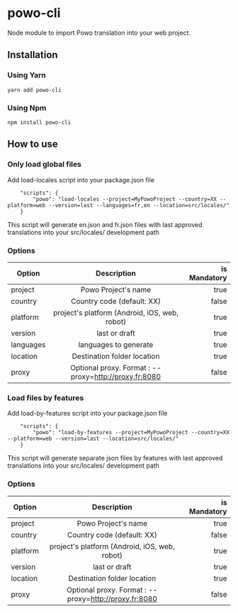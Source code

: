 # powo-cli

Node module to import Powo translation into your web project.

## Installation
### Using Yarn
```
yarn add powo-cli
```
### Using Npm
```
npm install powo-cli
```

## How to use
### Only load global files

Add load-locales script into your package.json file
```
    "scripts": {
        "powo": "load-locales --project=MyPowoProject --country=XX --platform=web --version=last --languages=fr,en --location=src/locales/"
    }
```
This script will generate en.json and fr.json files with last approved translations into your src/locales/ development path

### Options

| Option                     | Description                                                                       | is Mandatory  |
| -------------------------- |:---------------------------------------------------------------------------------:| -------------:|
| project                    | Powo Project's name                                                               | true          |
| country                    | Country code (default: XX)                                                        | false         |
| platform                   | project's platform (Android, iOS, web, robot)                                     | true          |
| version                    | last or draft                                                                     | true          |
| languages                  | languages to generate                                                             | true          |
| location                   | Destination folder location                                                       | true          |
| proxy                      | Optional proxy. Format : --proxy=http://proxy.fr:8080                             | false         |


### Load files by features

Add load-by-features script into your package.json file
```
    "scripts": {
        "powo": "load-by-features --project=MyPowoProject --country=XX --platform=web --version=last --location=src/locales/"
    }
```
This script will generate separate json files by features with last approved translations into your src/locales/ development path

### Options

| Option                     | Description                                                                       | is Mandatory  |
| -------------------------- |:---------------------------------------------------------------------------------:| -------------:|
| project                    | Powo Project's name                                                               | true          |
| country                    | Country code (default: XX)                                                        | false         |
| platform                   | project's platform (Android, iOS, web, robot)                                     | true          |
| version                    | last or draft                                                                     | true          |
| location                   | Destination folder location                                                       | true          |
| proxy                      | Optional proxy. Format : --proxy=http://proxy.fr:8080                             | false         |

